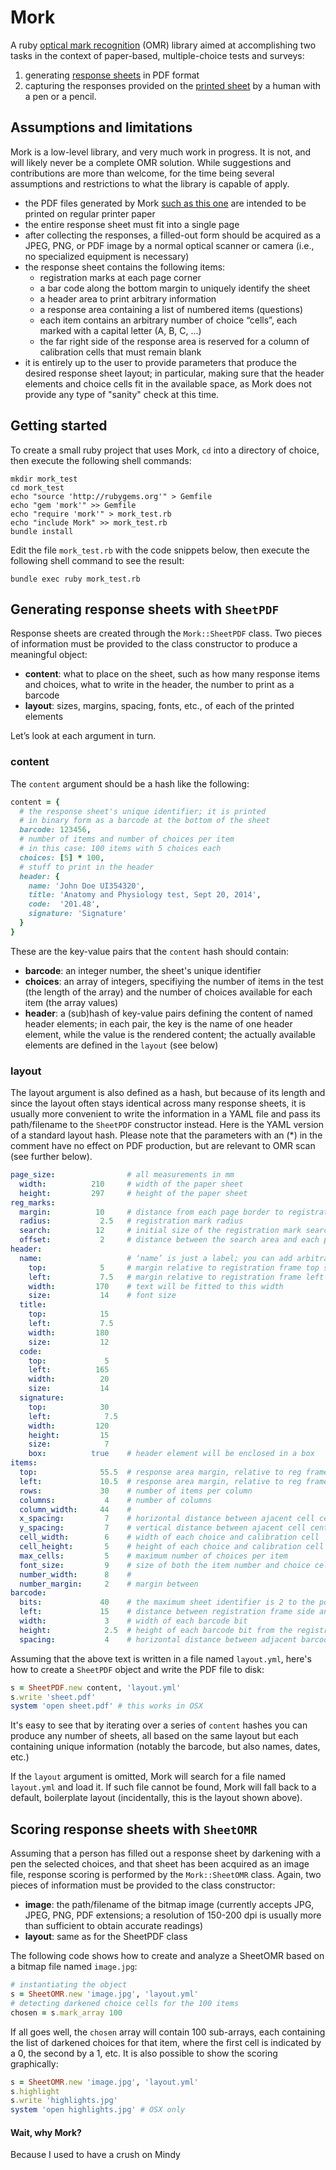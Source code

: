 # Mork

A ruby [optical mark recognition](http://en.wikipedia.org/wiki/Optical_mark_recognition) (OMR) library aimed at accomplishing two tasks in the context of paper-based, multiple-choice tests and surveys:

1. generating [response sheets](/spec/samples/sheet.jpg) in PDF format
2. capturing the responses provided on the [printed sheet](/spec/samples/sample_gray.jpg) by a human with a pen or a pencil.

## Assumptions and limitations

Mork is a low-level library, and very much work in progress. It is not, and will likely never be a complete OMR solution. While suggestions and contributions are more than welcome, for the time being several assumptions and restrictions to what the library is capable of apply.

- the PDF files generated by Mork [such as this one](/spec/samples/sheet.pdf) are intended to be printed on regular printer paper
- the entire response sheet must fit into a single page
- after collecting the responses, a filled-out form should be acquired as a JPEG, PNG, or PDF image by a normal optical scanner or camera (i.e., no specialized equipment is necessary)
- the response sheet contains the following items:
  - registration marks at each page corner
  - a bar code along the bottom margin to uniquely identify the sheet
  - a header area to print arbitrary information
  - a response area containing a list of numbered items (questions)
  - each item contains an arbitrary number of choice “cells”, each marked with a capital letter (A, B, C, ...)
  - the far right side of the response area is reserved for a column of calibration cells that must remain blank
- it is entirely up to the user to provide parameters that produce the desired response sheet layout; in particular, making sure that the header elements and choice cells fit in the available space, as Mork does not provide any type of "sanity" check at this time.

## Getting started

To create a small ruby project that uses Mork, `cd` into a directory of choice, then execute the following shell commands:

```
mkdir mork_test
cd mork_test
echo "source 'http://rubygems.org'" > Gemfile
echo "gem 'mork'" >> Gemfile
echo "require 'mork'" > mork_test.rb
echo "include Mork" >> mork_test.rb
bundle install
```

Edit the file `mork_test.rb` with the code snippets below, then execute the following shell command to see the result:

    bundle exec ruby mork_test.rb

## Generating response sheets with `SheetPDF`

Response sheets are created through the `Mork::SheetPDF` class. Two pieces of information must be provided to the class constructor to produce a meaningful object:

- **content**: what to place on the sheet, such as how many response items and choices, what to write in the header, the number to print as a barcode
- **layout**: sizes, margins, spacing, fonts, etc., of each of the printed elements

Let’s look at each argument in turn.

### content

The `content` argument should be a hash like the following:

```ruby
content = {
  # the response sheet's unique identifier; it is printed
  # in binary form as a barcode at the bottom of the sheet
  barcode: 123456,
  # number of items and number of choices per item
  # in this case: 100 items with 5 choices each
  choices: [5] * 100,
  # stuff to print in the header
  header: {
    name: 'John Doe UI354320',
    title: 'Anatomy and Physiology test, Sept 20, 2014',
    code:  '201.48',
    signature: 'Signature'
  }
}
```

These are the key-value pairs that the `content` hash should contain:

- **barcode**: an integer number, the sheet's unique identifier
- **choices**: an array of integers, specifiying the number of items in the test (the length of the array) and the number of choices available for each item (the array values)
- **header**: a (sub)hash of key-value pairs defining the content of named header elements; in each pair, the key is the name of one header element, while the value is the rendered content; the actually available elements are defined in the `layout` (see below)

### layout

The layout argument is also defined as a hash, but because of its length and since the layout often stays identical across many response sheets, it is usually more convenient to write the information in a YAML file and pass its path/filename to the `SheetPDF` constructor instead. Here is the YAML version of a standard layout hash. Please note that the parameters with an (*) in the comment have no effect on PDF production, but are relevant to OMR scan (see further below).

```yaml
page_size:                # all measurements in mm
  width:          210     # width of the paper sheet
  height:         297     # height of the paper sheet
reg_marks:         
  margin:          10     # distance from each page border to registration mark center
  radius:           2.5   # registration mark radius
  search:          12     # initial size of the registration mark search area (*)
  offset:           2     # distance between the search area and each page border (*)
header:           
  name:                   # ‘name’ is just a label; you can add arbitrary header elements
    top:            5     # margin relative to registration frame top side
    left:           7.5   # margin relative to registration frame left side
    width:         170    # text will be fitted to this width
    size:           14    # font size
  title:
    top:            15
    left:           7.5
    width:         180
    size:           12
  code:
    top:             5
    left:          165
    width:          20
    size:           14
  signature:
    top:            30
    left:            7.5
    width:         120
    height:         15
    size:            7
    box:          true    # header element will be enclosed in a box
items:
  top:              55.5  # response area margin, relative to reg frame
  left:             10.5  # response area margin, relative to reg frame
  rows:             30    # number of items per column
  columns:           4    # number of columns
  column_width:     44    # 
  x_spacing:         7    # horizontal distance between ajacent cell centers
  y_spacing:         7    # vertical distance between ajacent cell centers
  cell_width:        6    # width of each choice and calibration cell
  cell_height:       5    # height of each choice and calibration cell
  max_cells:         5    # maximum number of choices per item
  font_size:         9    # size of both the item number and choice cell letter
  number_width:      8    # 
  number_margin:     2    # margin between
barcode:
  bits:             40    # the maximum sheet identifier is 2 to the power or bits
  left:             15    # distance between registration frame side and the first barcode bit
  width:             3    # width of each barcode bit
  height:            2.5  # height of each barcode bit from the registration frame bottom side
  spacing:           4    # horizontal distance between adjacent barcode bit centers
```

Assuming that the above text is written in a file named `layout.yml`, here's how to create a `SheetPDF` object and write the PDF file to disk:

```ruby
s = SheetPDF.new content, 'layout.yml'
s.write 'sheet.pdf'
system 'open sheet.pdf' # this works in OSX
```

It's easy to see that by iterating over a series of `content` hashes you can produce any number of sheets, all based on the same layout but each containing unique information (notably the barcode, but also names, dates, etc.)

If the `layout` argument is omitted, Mork will search for a file named `layout.yml` and load it. If such file cannot be found, Mork will fall back to a default, boilerplate layout (incidentally, this is the layout shown above).

## Scoring response sheets with `SheetOMR`

Assuming that a person has filled out a response sheet by darkening with a pen the selected choices, and that sheet has been acquired as an image file, response scoring is performed by the `Mork::SheetOMR` class. Again, two pieces of information must be provided to the class constructor:

- **image**: the path/filename of the bitmap image (currently accepts JPG, JPEG, PNG, PDF extensions; a resolution of 150-200 dpi is usually more than sufficient to obtain accurate readings)
- **layout**: same as for the SheetPDF class

The following code shows how to create and analyze a SheetOMR based on a bitmap file named `image.jpg`:

```ruby
# instantiating the object
s = SheetOMR.new 'image.jpg', 'layout.yml'
# detecting darkened choice cells for the 100 items
chosen = s.mark_array 100
```

If all goes well, the `chosen` array will contain 100 sub-arrays, each containing the list of darkened choices for that item, where the first cell is indicated by a 0, the second by a 1, etc. It is also possible to show the scoring graphically:

```ruby
s = SheetOMR.new 'image.jpg', 'layout.yml'
s.highlight
s.write 'highlights.jpg'
system 'open highlights.jpg' # OSX only
```

#### Wait, why Mork?

Because I used to have a crush on Mindy